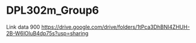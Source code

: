 # DPL302m_Group6

Link data 900
https://drive.google.com/drive/folders/1tPca3DhBNI4ZHUH-2B-W6lOluB4dp75s?usp=sharing
